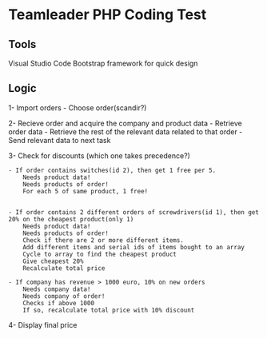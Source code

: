 # Teamleader PHP Coding Test

## Tools
Visual Studio Code
Bootstrap framework for quick design

## Logic

1- Import orders
    - Choose order(scandir?)

2- Recieve order and acquire the company and product data
    - Retrieve order data
    - Retrieve the rest of the relevant data related to that order
    - Send relevant data to next task

3- Check for discounts  (which one takes precedence?)

    - If order contains switches(id 2), then get 1 free per 5.
        Needs product data!
        Needs products of order!
        For each 5 of same product, 1 free!
        

    - If order contains 2 different orders of screwdrivers(id 1), then get 20% on the cheapest product(only 1)
        Needs product data!
        Needs products of order!
        Check if there are 2 or more different items.
        Add different items and serial ids of items bought to an array
        Cycle to array to find the cheapest product
        Give cheapest 20%
        Recalculate total price

    - If company has revenue > 1000 euro, 10% on new orders
        Needs company data!
        Needs company of order!
        Checks if above 1000
        If so, recalculate total price with 10% discount
        

4- Display final price


 